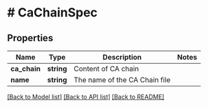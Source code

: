# # CaChainSpec

## Properties

Name | Type | Description | Notes
------------ | ------------- | ------------- | -------------
**ca_chain** | **string** | Content of CA chain |
**name** | **string** | The name of the CA Chain file |

[[Back to Model list]](../../README.md#models) [[Back to API list]](../../README.md#endpoints) [[Back to README]](../../README.md)
